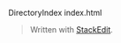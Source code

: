 DirectoryIndex index.html


> Written with [StackEdit](https://stackedit.io/).
<!--stackedit_data:
eyJoaXN0b3J5IjpbNTMyNDUwMjA2XX0=
-->